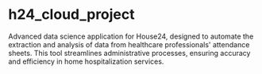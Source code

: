 # h24_cloud_project
Advanced data science application for House24, designed to automate the extraction and analysis of data from healthcare professionals' attendance sheets. This tool streamlines administrative processes, ensuring accuracy and efficiency in home hospitalization services.

